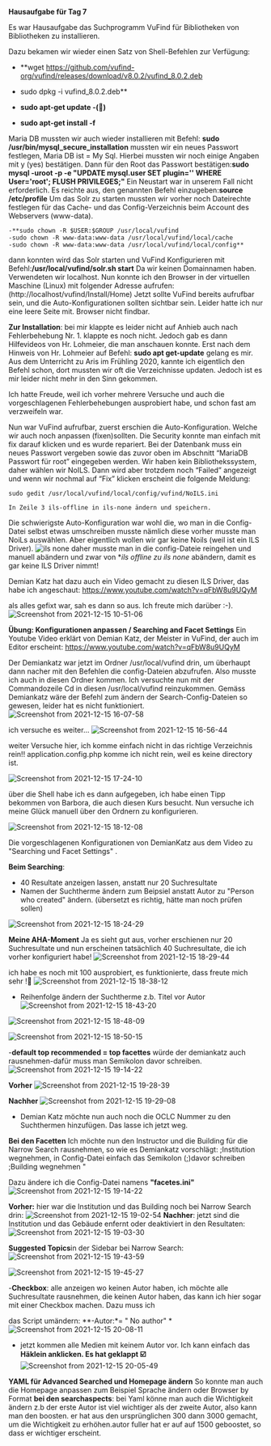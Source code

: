 **Hausaufgabe für Tag 7**

Es war Hausaufgabe das Suchprogramm VuFind für Bibliotheken von Bibliotheken zu installieren. 

Dazu bekamen wir wieder einen Satz von Shell-Befehlen zur Verfügung:

- **wget https://github.com/vufind-org/vufind/releases/download/v8.0.2/vufind_8.0.2.deb
- sudo dpkg -i vufind_8.0.2.deb**

- **sudo apt-get update   -(🦖)**

- **sudo apt-get install -f**

Maria DB mussten wir auch wieder installieren mit Befehl:
**sudo /usr/bin/mysql_secure_installation**
mussten wir ein neues Passwort festlegen, Maria DB ist = My Sql. Hierbei mussten wir noch einige Angaben mit y (yes) bestätigen.
Dann für den Root das Passwort bestätigen:**sudo mysql -uroot -p -e "UPDATE mysql.user SET plugin='' WHERE User='root'; FLUSH PRIVILEGES;"**
Ein Neustart war in unserem Fall nicht erforderlich. Es reichte aus, den genannten Befehl einzugeben:**source /etc/profile**
Um das Solr zu starten mussten wir vorher noch Dateirechte festlegen für das Cache- und das Config-Verzeichnis beim Account des Webservers (www-data).

    -**sudo chown -R $USER:$GROUP /usr/local/vufind
    -sudo chown -R www-data:www-data /usr/local/vufind/local/cache
    -sudo chown -R www-data:www-data /usr/local/vufind/local/config**
dann konnten wird das Solr starten und VuFind Konfigurieren mit Befehl:**/usr/local/vufind/solr.sh start**
Da wir keinen Domainnamen haben. Verwendeten wir localhost. Nun konnte ich den Browser in der virtuellen Maschine (Linux) mit folgender Adresse aufrufen:
(http://localhost/vufind/Install/Home)
Jetzt sollte VuFind bereits aufrufbar sein, und die Auto-Konfigurationen sollten sichtbar sein.
Leider hatte ich nur eine leere Seite mit. Browser nicht findbar.


**Zur Installation**:
bei mir klappte es leider nicht auf Anhieb auch nach Fehlerbehebung Nr. 1. klappte es noch nicht.
Jedoch gab es dann Hilfevideos von Hr. Lohmeier, die man anschauen konnte. Erst nach dem Hinweis von Hr. Lohmeier auf Befehl: **sudo apt get-update** gelang es mir.
Aus dem Unterricht zu Aris im Frühling 2020, kannte ich eigentlich den Befehl schon, dort mussten wir oft die Verzeichnisse updaten. Jedoch ist es mir leider nicht mehr in den Sinn gekommen.

Ich hatte Freude, weil ich vorher mehrere Versuche und auch die vorgeschlagenen Fehlerbehebungen ausprobiert habe, und schon fast am verzweifeln war.

Nun war VuFind aufrufbar, zuerst erschien die Auto-Konfiguration. Welche wir auch noch anpassen (fixen)sollten.
Die Security konnte man einfach mit fix darauf klicken und es wurde repariert.
Bei der Datenbank muss ein neues Passwort vergeben sowie das zuvor oben im Abschnitt “MariaDB Passwort für root” eingegeben werden.
Wir haben kein Bibliothekssystem, daher wählen wir NoILS. Dann wird aber trotzdem noch “Failed” angezeigt und wenn wir nochmal auf “Fix” klicken erscheint die folgende Meldung:


    sudo gedit /usr/local/vufind/local/config/vufind/NoILS.ini

    In Zeile 3 ils-offline in ils-none ändern und speichern.

Die schwierigste Auto-Konfiguration war wohl die, wo man in die Config-Datei selbst etwas umschreiben musste nämlich diese
vorher musste man NoiLs auswählen. Aber eigentlich wollen wir gar keine Noils (weil ist ein ILS Driver).
![ils none](https://user-images.githubusercontent.com/90834735/150584450-ed31ccc5-76a5-4b3f-8cf3-c4d88be51116.png)
daher musste man in die config-Dateie reingehen und manuell abändern und zwar von **ils offline zu ils none* abändern, damit es gar keine ILS Driver nimmt!


Demian Katz hat dazu auch ein Video gemacht zu diesen ILS Driver, das habe ich angeschaut: https://www.youtube.com/watch?v=qFbW8u9UQyM

als alles gefixt war, sah es dann so aus. Ich freute mich darüber :-).
![Screenshot from 2021-12-15 10-51-06](https://user-images.githubusercontent.com/90834735/146193562-01443fb2-7c94-4127-a593-c844d8905d92.png)



**Übung: Konfigurationen anpassen / Searching and Facet Settings**
Ein Youtube Video erklärt von Demian Katz, der Meister in VuFind, der auch im Editor erscheint: https://www.youtube.com/watch?v=qFbW8u9UQyM

Der Demiankatz war jetzt im Ordner /usr/local/vufind drin, um überhaupt dann nacher mit den Befehlen die config-Dateien abzufrufen.
Also musste ich auch in diesen Ordner kommen. Ich versuchte nun mit der Commandozeile Cd in diesen /usr/local/vufind reinzukommen.
Gemäss Demiankatz wäre der Befehl zum ändern der Search-Config-Dateien so gewesen, leider hat es nicht funktioniert.
![Screenshot from 2021-12-15 16-07-58](https://user-images.githubusercontent.com/90834735/146213450-505b7373-8c8a-4ef9-872a-49ade46d2f1e.png)

ich versuche es weiter...
![Screenshot from 2021-12-15 16-56-44](https://user-images.githubusercontent.com/90834735/146220478-c198ee89-eb11-471d-b84a-2614b4719fcb.png)


weiter Versuche hier, ich komme einfach nicht in das richtige Verzeichnis rein!!
application.config.php komme ich nicht rein, weil es keine directory ist. 

![Screenshot from 2021-12-15 17-24-10](https://user-images.githubusercontent.com/90834735/146225086-3cb109ee-8c24-42d0-8f0b-d2fe2bc585ab.png)

über die Shell habe ich es dann aufgegeben, ich habe einen Tipp bekommen von Barbora, die auch diesen Kurs besucht. Nun versuche ich meine Glück manuell über den Ordnern zu konfigurieren.

![Screenshot from 2021-12-15 18-12-08](https://user-images.githubusercontent.com/90834735/146233490-a77c58aa-b1e9-4652-8fc7-320f9e7170cb.png)


Die vorgeschlagenen Konfigurationen von DemianKatz aus dem Video zu "Searching und  Facet Settings" .

**Beim Searching**:
- 40 Resultate anzeigen lassen, anstatt nur 20 Suchresultate
- Namen der Suchtherme ändern zum Beipsiel anstatt Autor zu "Person who created" ändern. (übersetzt es richtig, hätte man noch prüfen sollen)

![Screenshot from 2021-12-15 18-24-29](https://user-images.githubusercontent.com/90834735/146235080-9ec96984-149b-44c8-90f7-610e5681d436.png)

**Meine AHA-Moment** Ja es sieht gut aus, vorher erschienen nur 20 Suchresultate und nun erscheinen tatsächlich 40 Suchresultate, die ich vorher konfiguriert habe!
![Screenshot from 2021-12-15 18-29-44](https://user-images.githubusercontent.com/90834735/146236011-f4fb85b4-7775-45d1-a0ac-ac38f10a7f99.png)

ich habe es noch mit 100 ausprobiert, es funktionierte, dass freute mich sehr !🦖
![Screenshot from 2021-12-15 18-38-12](https://user-images.githubusercontent.com/90834735/146237080-a759a9e3-9fff-4a62-9445-acfc1254bc7e.png)


- Reihenfolge ändern der Suchtherme z.b. Titel vor Autor 
![Screenshot from 2021-12-15 18-43-20](https://user-images.githubusercontent.com/90834735/146238202-af949680-c7e3-46f6-92de-3a64cbd35c0c.png)


![Screenshot from 2021-12-15 18-48-09](https://user-images.githubusercontent.com/90834735/146239810-38f3ce84-659d-47ee-8679-4f4c228550ea.png)

![Screenshot from 2021-12-15 18-50-15](https://user-images.githubusercontent.com/90834735/146239027-738fce42-df6f-4ca2-9b54-6519b06d646e.png)


-**default top recommended = top facettes** würde der demiankatz auch rausnehmen-dafür muss man Semikolon davor schreiben.
![Screenshot from 2021-12-15 19-14-22](https://user-images.githubusercontent.com/90834735/146244502-082fd588-3380-47ba-9adf-6b0e498ae634.png)

**Vorher**
![Screenshot from 2021-12-15 19-28-39](https://user-images.githubusercontent.com/90834735/146244647-946d8457-308e-479e-90ac-025804d20f23.png)

**Nachher**
![Screenshot from 2021-12-15 19-29-08](https://user-images.githubusercontent.com/90834735/146244617-24a2d9c2-0dd0-457c-aa32-733fe77bc8a5.png)

- Demian Katz möchte nun auch noch die OCLC Nummer zu den Suchthermen hinzufügen. Das lasse ich jetzt weg.


**Bei den Facetten**
Ich möchte nun den Instructor und die Building für die Narrow Search rausnehmen, so wie es Demiankatz vorschlägt:
;Institution wegnehmen, in Config-Datei einfach das Semikolon (;)davor schreiben
;Building wegnehmen "

Dazu ändere ich die Config-Datei namens **"facetes.ini"**
![Screenshot from 2021-12-15 19-14-22](https://user-images.githubusercontent.com/90834735/146242479-ec4194f8-0bce-4bac-bc49-e934d57c2052.png)


**Vorher:** hier war die Institution und das Building noch bei Narrow Search drin:
![Screenshot from 2021-12-15 19-02-54](https://user-images.githubusercontent.com/90834735/146241189-7c08d2e7-cb46-477c-9d6e-f4d3ed5155fe.png)
**Nachher**: jetzt sind die Institution und das Gebäude enfernt oder deaktiviert in den Resultaten:
![Screenshot from 2021-12-15 19-03-30](https://user-images.githubusercontent.com/90834735/146241350-87d0e6cc-7b3e-4fcc-9970-c92750e432ec.png)

**Suggested Topics**in der Sidebar bei Narrow Search:
![Screenshot from 2021-12-15 19-43-59](https://user-images.githubusercontent.com/90834735/146247047-988e61af-e129-4445-bc35-b9415dbc40ef.png)

![Screenshot from 2021-12-15 19-45-27](https://user-images.githubusercontent.com/90834735/146246510-acfd1fa4-05ed-40c9-a457-1f7f4acd474f.png)

-**Checkbox**: alle anzeigen wo keinen Autor haben, ich möchte alle Suchresultate rausnehmen, die keinen Autor haben, das kann ich hier sogar mit einer Checkbox machen. Dazu muss ich

 das Script umändern: **-Autor:*= " No author" *
 ![Screenshot from 2021-12-15 20-08-11](https://user-images.githubusercontent.com/90834735/146249560-9ed85e3f-07ca-4109-9763-ab0e11156d33.png)
 
- jetzt kommen alle Medien mit keinem Autor vor. Ich kann einfach das **Häklein anklicken. Es hat geklappt ☑️**
![Screenshot from 2021-12-15 20-05-49](https://user-images.githubusercontent.com/90834735/146249464-e0798254-616d-4005-9250-560302f269e8.png)


**YAML für Advanced Searched und Homepage ändern**
So konnte man auch die Homepage anpassen zum Beispiel Sprache ändern oder Browser by Format
**bei den searchaspects**: bei Yaml könne man auch die Wichtigkeit ändern z.b  der erste Autor ist viel wichtiger als der zweite Autor, also kann man den boosten.
er hat aus den ursprünglichen 300 dann 3000 gemacht, um  die Wichtigkeit zu erhöhen.autor fuller hat er auf auf 1500 geboostet, so dass er wichtiger erscheint.








